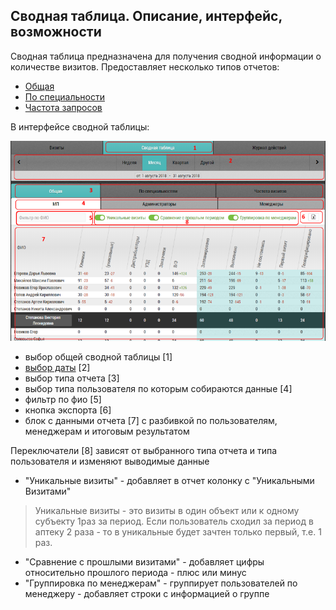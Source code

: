 ## Сводная таблица. Описание, интерфейс, возможности

Сводная таблица предназначена для получения сводной информации о количестве визитов.
Предоставляет несколько типов отчетов:

  - [Общая](reports-summary-common.md)
  - [По специальности](reports-summary-speciality.md)
  - [Частота запросов](reports-summary-frequency.md)

В интерфейсе сводной таблицы: 

![](../images/reports-summary.png)

- выбор общей сводной таблицы [1]
- [выбор даты](reports-filters.md) [2]
- выбор типа отчета [3]
- выбор типа пользователя по которым собираются данные [4]
- фильтр по фио [5]
- кнопка экспорта [6]
- блок с данными отчета [7] с разбивкой по пользователям, менеджерам и итоговым результатом

Переключатели [8] зависят от выбранного типа отчета и типа пользователя и изменяют выводимые данные
- "Уникальные визиты" - добавляет в отчет колонку с "Уникальными Визитами"

> Уникальные визиты - это визиты в один объект  или к одному субъекту 1раз за период. 
> Если пользователь сходил за период в аптеку 2 раза - то в уникальные будет зачтен только первый, т.е. 1 раз.

- "Сравнение с прошлыми визитами" - добавляет цифры относительно прошлого периода - плюс или минус
- "Группировка по менеджерам" - группирует пользователей по менеджеру - добавляет строки с информацией о группе
